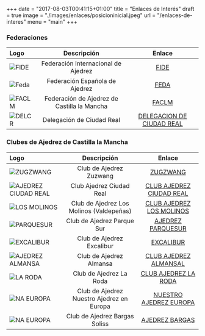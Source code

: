 +++
date = "2017-08-03T00:41:15+01:00"
title = "Enlaces de Interés"
draft = true
image = "./images/enlaces/posicioninicial.jpeg"
url = "/enlaces-de-interes"
menu = "main"
+++

### Federaciones

| Logo     | Descripción | Enlace |
| :------- | :----------:| :-----:|
| ![FIDE](/images/enlaces/FIDE.jpg)  | Federación Internacional de Ajedrez    | [FIDE](http://www.fide.com)   |
| ![Feda](/images/enlaces/feda.png)  | Federación Española de Ajedrez    | [FEDA](http://www.feda.org) |
| ![FACLM](/images/enlaces/FACLM1.png)  | Federación de Ajedrez de Castilla la Mancha   | [FACLM](http://www.faclm.org)|
| ![DELCR](/images/enlaces/delcr.png)  | Delegación de Ciudad Real    | [DELEGACION DE  CIUDAD REAL](http://ajedrezdelecr.webnode.es) |


### Clubes de Ajedrez de Castilla la Mancha

| Logo     | Descripción | Enlace |
| :------- | :----------:| :-----:|
| ![ZUGZWANG](/images/enlaces/zugzwang.gif)  | Club de Ajedrez Zuzwang   | [ZUGZWANG](http://www.zugzwang.es)   |
| ![AJEDREZ CIUDAD REAL](/images/enlaces/CiudadReal.jpg)  | Club Ajedrez Ciudad Real    | [CLUB AJEDREZ CIUDAD REAL](http://www.zugzwang.es) |
| ![LOS MOLINOS](/images/enlaces/LOSMOLINOS.jpg)  | Club de Ajedrez Los Molinos (Valdepeñas)   | [CLUB AJEDREZ LOS MOLINOS](http:/http://ajedrezvaldepenas.blogspot.com.es)|
| ![PARQUESUR](/images/enlaces/PARQUESUR.gif)  | Club de Ajedrez Parque Sur | [AJEDREZ PARQUESUR](http://www.AJEDREZPARQUESURALBACETE.es)|
| ![EXCALIBUR](/images/enlaces/Excalibur.jpg)  | Club de Ajedrez Excalibur    | [EXCALIBUR](http://www.ajedrezexcalibur.com)   |
| ![AJEDREZ ALMANSA](/images/enlaces/almansa.jpg)  | Club de Ajedrez Almansa    | [CLUB AJEDREZ ALMANSAL](http://clubajedrez.usuarios.tvalmansa.com) |
| ![LA RODA](/images/enlaces/LARODA.png)  | Club de Ajedrez La Roda   | [CLUB AJEDREZ LA RODA](http://clubajedrez.usuarios.tvalmansa.comhttp://ajedrezlaroda.com/)|
| ![NA EUROPA](/images/enlaces/NAEUROPA.jpg)  | Club de Ajedrez Nuestro Ajedrez en Europa | [NUESTRO AJEDREZ EUROPA](http://www.nuestroajedrezeneuropa.com)|
| ![NA EUROPA](/images/enlaces/BARGAS.JPG)  | Club de Ajedrez Bargas Soliss | [AJEDREZ BARGAS](http://http://ajedrezbargas.blogspot.com.es/)|






















